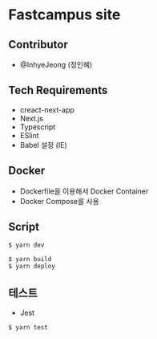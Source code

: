 # Fastcampus site

## Contributor

- @InhyeJeong (정인혜)

## Tech Requirements

- creact-next-app
- Next.js
- Typescript
- ESlint
- Babel 설정 (IE)

## Docker

- Dockerfile을 이용해서 Docker Container
- Docker Compose를 사용

## Script

```
$ yarn dev
```

```
$ yarn build
$ yarn deploy
```

## 테스트

- Jest

```
$ yarn test
```

